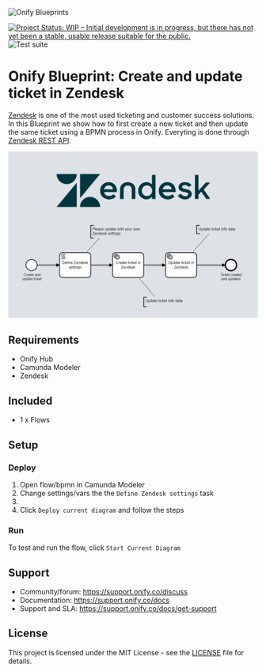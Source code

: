 ![Onify Blueprints](https://files.readme.io/8ba3f14-onify-blueprints-logo.png)

[![Project Status: WIP – Initial development is in progress, but there has not yet been a stable, usable release suitable for the public.](https://www.repostatus.org/badges/latest/wip.svg)](https://www.repostatus.org/#wip)
![Test suite](https://github.com/onify/blueprint-zendesk-create-update-ticket/workflows/Test%20suite/badge.svg)

# Onify Blueprint: Create and update ticket in Zendesk

[Zendesk](https://zendesk.com/) is one of the most used ticketing and customer success solutions. In this Blueprint we show how to first create a new ticket and then update the same ticket using a BPMN process in Onify. Everyting is done through [Zendesk REST API](https://developer.zendesk.com/api-reference/).

![Onify Blueprint: Create and update ticket in Zendesk](flow.png "Flow")

## Requirements

* Onify Hub  
* Camunda Modeler
* Zendesk 

## Included

* 1 x Flows

## Setup

### Deploy

1. Open flow/bpmn in Camunda Modeler
2. Change settings/vars the the `Define Zendesk settings` task
3. 
4. Click `Deploy current diagram` and follow the steps

### Run 

To test and run the flow, click `Start Current Diagram`

## Support

* Community/forum: https://support.onify.co/discuss
* Documentation: https://support.onify.co/docs
* Support and SLA: https://support.onify.co/docs/get-support

## License

This project is licensed under the MIT License - see the [LICENSE](LICENSE) file for details.